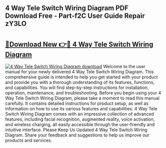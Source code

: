 ## 4 Way Tele Switch Wiring Diagram PDF Download Free - Part-f2C User Guide Repair zY3LO

# <h2><a href="http://dfs5ej.blite.top/?on=4+Way+Tele+Switch+Wiring+Diagram">🔗Download New 👉🔴 4 Way Tele Switch Wiring Diagram</a></h2>

[![4 Way Tele Switch Wiring Diagram download](https://i.imgur.com/lujVjoI.png)](http://dfs5ej.blite.top/?on=4+Way+Tele+Switch+Wiring+Diagram)
Welcome to the user manual for your newly delivered 4 Way Tele Switch Wiring Diagram. This comprehensive guide is intended to help you get started with your product and provide you with a thorough understanding of its features, functions, and capabilities. You will find step-by-step instructions for installation, operation, maintenance, and troubleshooting. Before you begin using your 4 Way Tele Switch Wiring Diagram, please take a moment to read this manual carefully. It contains detailed instructions for product setup, as well as information on how to use its various features and capabilities. 4 Way Tele Switch Wiring Diagram comes with an impressive collection of advanced features, including facial recognition, augmented reality, voice activation, and wireless charging, all easily accessible through the user-friendly and intuitive interface. Please Keep Us Updated 4 Way Tele Switch Wiring Diagram. Share your feedback and suggestions to help us improve our products and services.

